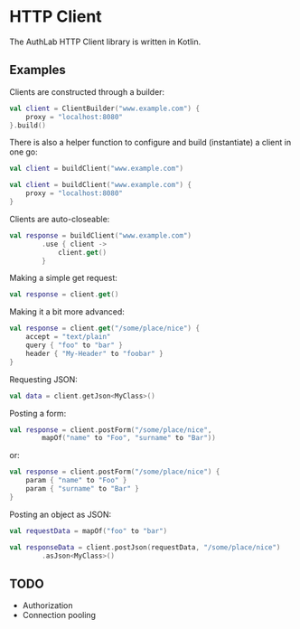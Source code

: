 # HTTP Client

The AuthLab HTTP Client library is written in Kotlin.

## Examples

Clients are constructed through a builder:

```kotlin
val client = ClientBuilder("www.example.com") {
	proxy = "localhost:8080"
}.build()
```

There is also a helper function to configure and build (instantiate) a client in one go:

```kotlin
val client = buildClient("www.example.com")
```

```kotlin
val client = buildClient("www.example.com") {
	proxy = "localhost:8080"
}
```

Clients are auto-closeable:

```kotlin
val response = buildClient("www.example.com")
		.use { client ->
			client.get()
		}
```

Making a simple get request:

```kotlin
val response = client.get()
```

Making it a bit more advanced:

```kotlin
val response = client.get("/some/place/nice") {
	accept = "text/plain"
	query { "foo" to "bar" }
	header { "My-Header" to "foobar" }
}
```

Requesting JSON:

```kotlin
val data = client.getJson<MyClass>()
```

Posting a form:

```kotlin
val response = client.postForm("/some/place/nice", 
		mapOf("name" to "Foo", "surname" to "Bar"))
```

or:

```kotlin
val response = client.postForm("/some/place/nice") {
	param { "name" to "Foo" }
	param { "surname" to "Bar" }
}
```

Posting an object as JSON:

```kotlin
val requestData = mapOf("foo" to "bar")

val responseData = client.postJson(requestData, "/some/place/nice")
		.asJson<MyClass>()
```

## TODO

* Authorization
* Connection pooling